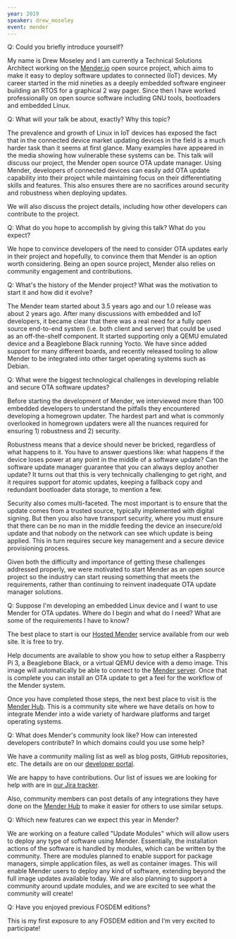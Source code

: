 ```yaml
---
year: 2019
speaker: drew_moseley
event: mender
---
```


Q: Could you briefly introduce yourself?

My name is Drew Moseley and I am currently a Technical Solutions Architect working on the [Mender.io](https://mender.io/) open source project, which aims to make it easy to deploy software updates to connected (IoT) devices. My career started in the mid nineties as a deeply embedded software engineer building an RTOS for a graphical 2 way pager. Since then I have worked professionally on open source software including GNU tools, bootloaders and embedded Linux.

Q: What will your talk be about, exactly? Why this topic?

The prevalence and growth of Linux in IoT devices has exposed the fact that in the connected device market updating devices in the field is a much harder task than it seems at first glance. Many examples have appeared in the media showing how vulnerable these systems can be. This talk will discuss our project, the Mender open source OTA update manager. Using Mender, developers of connected devices can easily add OTA update capability into their project while maintaining focus on their differentiating skills and features. This also ensures there are no sacrifices around security and robustness when deploying updates.

We will also discuss the project details, including how other developers can contribute to the project.

Q: What do you hope to accomplish by giving this talk? What do you expect?

We hope to convince developers of the need to consider OTA updates early in their project and hopefully, to convince them that Mender is an option worth considering. Being an open source project, Mender also relies on community engagement and contributions. 

Q: What's the history of the Mender project? What was the motivation to start it and how did it evolve?

The Mender team started about 3.5 years ago and our 1.0 release was about 2 years ago. After many discussions with embedded and IoT developers, it became clear that there was a real need for a fully open source end-to-end system (i.e. both client and server) that could be used as an off-the-shelf component. It started supporting only a QEMU emulated device and a Beaglebone Black running Yocto. We have since added support for many different boards, and recently released tooling to allow Mender to be integrated into other target operating systems such as Debian.

Q: What were the biggest technological challenges in developing reliable and secure OTA software updates?

Before starting the development of Mender, we interviewed more than 100 embedded developers to understand the pitfalls they encountered developing a homegrown updater. The hardest part and what is commonly overlooked in homegrown updaters were all the nuances required for ensuring 1) robustness and 2) security.

Robustness means that a device should never be bricked, regardless of what happens to it. You have to answer questions like: what happens if the device loses power at any point in the middle of a software update? Can the software update manager guarantee that you can always deploy another update? It turns out that this is very technically challenging to get right, and it requires support for atomic updates, keeping a fallback copy and redundant bootloader data storage, to mention a few.

Security also comes multi-faceted. The most important is to ensure that the update comes from a trusted source, typically implemented with digital signing. But then you also have transport security, where you must ensure that there can be no man in the middle feeding the device an insecure/old update and that nobody on the network can see which update is being applied. This in turn requires secure key management and a secure device provisioning process.

Given both the difficulty and importance of getting these challenges addressed properly, we were motivated to start Mender as an open source project so the industry can start reusing something that meets the requirements, rather than continuing to reinvent inadequate OTA update manager solutions.

Q: Suppose I'm developing an embedded Linux device and I want to use Mender for OTA updates. Where do I begin and what do I need? What are some of the requirements I have to know?

The best place to start is our [Hosted Mender](https://mender.io/product/hosted-mender) service available from our web site. It is free to try.

Help documents are available to show you how to setup either a Raspberry Pi 3, a Beaglebone Black, or a virtual QEMU device with a demo image. This image will automatically be able to connect to the [Mender server](https://hosted.mender.io). Once that is complete you can install an OTA update to get a feel for the workflow of the Mender system.

Once you have completed those steps, the next best place to visit is the [Mender Hub](https://hub.mender.io). This is a community site where we have details on how to integrate Mender into a wide variety of hardware platforms and target operating systems.

Q: What does Mender's community look like? How can interested developers contribute? In which domains could you use some help?

We have a community mailing list as well as blog posts, GitHub repositories, etc. The details are on our [developer portal](https://mender.io/developers/developer-portal).

We are happy to have contributions.  Our list of issues we are looking for help with are in [our Jira tracker](https://tracker.mender.io/issues/?filter=11500).

Also, community members can post details of any integrations they have done on the [Mender Hub](https://hub.mender.io) to make it easier for others to use similar setups.

Q: Which new features can we expect this year in Mender?

We are working on a feature called "Update Modules" which will allow users to deploy any type of software using Mender. Essentially, the installation actions of the software is handled by modules, which can be written by the community. There are modules planned to enable support for package managers, simple application files, as well as container images. This will enable Mender users to deploy any kind of software, extending beyond the full image updates available today. We are also planning to support a community around update modules, and we are excited to see what the community will create!

Q: Have you enjoyed previous FOSDEM editions?

This is my first exposure to any FOSDEM edition and I’m very excited to participate!
